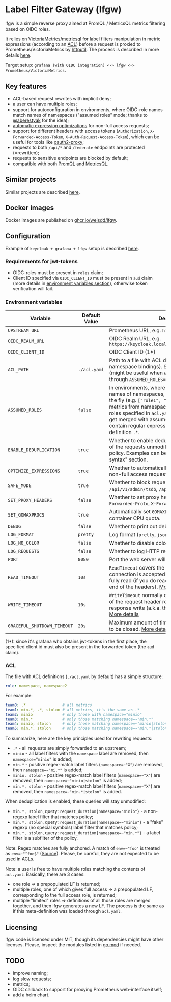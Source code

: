 # Label Filter Gateway (lfgw)

lfgw is a simple reverse proxy aimed at PromQL / MetricsQL metrics filtering based on OIDC roles.

It relies on [VictoriaMetrics/metricsql](https://github.com/VictoriaMetrics/metricsql) for label filters manipulation in metric expressions (according to an [ACL](#acl)) before a request is proxied to Prometheus/VictoriaMetrics by [httputil](https://pkg.go.dev/net/http/httputil). The process is described in more details [here](docs/filtering.md).

Target setup: `grafana (with OIDC integration) <-> lfgw <-> Prometheus/VictoriaMetrics`.

## Key features

* ACL-based request rewrites with implicit deny;
* a user can have multiple roles;
* support for autoconfiguration in environments, where OIDC-role names match names of namespaces ("assumed roles" mode; thanks to [@aberestyak](https://github.com/aberestyak/) for the idea);
* [automatic expression optimizations](https://pkg.go.dev/github.com/VictoriaMetrics/metricsql#Optimize) for non-full access requests;
* support for different headers with access tokens (`Authorization`, `X-Forwarded-Access-Token`, `X-Auth-Request-Access-Token`), which can be useful for tools like [oauth2-proxy](https://github.com/oauth2-proxy/oauth2-proxy);
* requests to both `/api/*` and `/federate` endpoints are protected (=rewritten);
* requests to sensitive endpoints are blocked by default;
* compatible with both [PromQL](https://prometheus.io/docs/prometheus/latest/querying/basics/) and [MetricsQL](https://github.com/VictoriaMetrics/VictoriaMetrics/wiki/MetricsQL).

## Similar projects

Similar projects are described [here](docs/similar-projects.md).

## Docker images

Docker images are published on [ghcr.io/weisdd/lfgw](https://github.com/weisdd/lfgw/pkgs/container/lfgw).

## Configuration

Example of `keycloak + grafana + lfgw` setup is described [here](./docs/oidc.md).

### Requirements for jwt-tokens

* OIDC-roles must be present in `roles` claim;
* Client ID specified via `OIDC_CLIENT_ID` must be present in `aud` claim (more details in [environment variables section](#environment-variables)), otherwise token verification will fail.

### Environment variables

| Variable                    | Default Value | Description                                                  |
| --------------------------- | ------------- | ------------------------------------------------------------ |
| `UPSTREAM_URL`              |               | Prometheus URL, e.g. `http://prometheus.localhost`. |
| `OIDC_REALM_URL`            |               | OIDC Realm URL, e.g. `https://keycloak.localhost/auth/realms/monitoring` |
| `OIDC_CLIENT_ID`            |               | OIDC Client ID (1*)                                          |
| `ACL_PATH`                  | `./acl.yaml`  | Path to a file with ACL definitions (OIDC role to namespace bindings). Skipped if `ACL_PATH` is empty (might be useful when autoconfiguration is enabled through `ASSUMED_ROLES=true`). |
| `ASSUMED_ROLES`             | `false`       | In environments, where OIDC-role names match names of namespaces, ACLs can be constructed on the fly (e.g. `["role1", "role2"]` will give access to metrics from namespaces `role1` and `role2`). The roles specified in `acl.yaml` are still considered and get merged with assumed roles. Role names may contain regular expressions, including the admin definition `.*`. |
| `ENABLE_DEDUPLICATION`      | `true`        | Whether to enable deduplication, which leaves some of the requests unmodified if they match the target policy. Examples can be found in the "acl.yaml syntax" section. |
| `OPTIMIZE_EXPRESSIONS`      | `true`        | Whether to automatically optimize expressions for non-full access requests. [More details](https://pkg.go.dev/github.com/VictoriaMetrics/metricsql#Optimize) |
| `SAFE_MODE`                 | `true`        | Whether to block requests to sensitive endpoints like `/api/v1/admin/tsdb`, `/api/v1/insert`. |
| `SET_PROXY_HEADERS`         | `false`       | Whether to set proxy headers (`X-Forwarded-For`, `X-Forwarded-Proto`, `X-Forwarded-Host`). |
| `SET_GOMAXPROCS`            | `true`        | Automatically set `GOMAXPROCS` to match Linux container CPU quota. |
| `DEBUG`                     | `false`       | Whether to print out debug log messages.                     |
| `LOG_FORMAT`                | `pretty`      | Log format (`pretty`, `json`)                                |
| `LOG_NO_COLOR`              | `false`       | Whether to disable colors for `pretty` format                |
| `LOG_REQUESTS`              | `false`       | Whether to log HTTP requests                                 |
| `PORT`                      | `8080`        | Port the web server will listen on.                          |
| `READ_TIMEOUT`              | `10s`         | `ReadTimeout` covers the time from when the connection is accepted to when the request body is fully read (if you do read the body, otherwise to the end of the headers). [More details](https://blog.cloudflare.com/the-complete-guide-to-golang-net-http-timeouts/) |
| `WRITE_TIMEOUT`             | `10s`         | `WriteTimeout` normally covers the time from the end of the request header read to the end of the response write (a.k.a. the lifetime of the ServeHTTP). [More details](https://blog.cloudflare.com/the-complete-guide-to-golang-net-http-timeouts/) |
| `GRACEFUL_SHUTDOWN_TIMEOUT` | `20s`         | Maximum amount of time to wait for all connections to be closed. [More details](https://pkg.go.dev/net/http#Server.Shutdown) |

(1*): since it's grafana who obtains jwt-tokens in the first place, the specified client id must also be present in the forwarded token (the `aud` claim).

### ACL

The file with ACL definitions (`./acl.yaml` by default) has a simple structure:

```yaml
role: namespace, namespace2
```

For example:

```yaml
team0: .*                # all metrics
team1: min.*, .*, stolon # all metrics, it's the same as .*
team2: minio             # only those with namespace="minio"
team3: min.*             # only those matching namespace=~"min.*"
team4: minio, stolon     # only those matching namespace=~"minio|stolon"
team5: min.*, stolon     # only those matching namespace=~"min.*|stolon"
```

To summarize, here are the key principles used for rewriting requests:

* `.*` - all requests are simply forwarded to an upstream;
* `minio` - all label filters with the `namespace` label are removed, then `namespace="minio"` is added;
* `min.*` -  positive regex-match label filters (`namespace=~"X"`) are removed, then `namespace=~"mi.*"` is added;
* `minio, stolon` - positive regex-match label filters (`namespace=~"X"`) are removed, then `namespace=~"minio|stolon"` is added;
* `min.*, stolon` - positive regex-match label filters (`namespace=~"X"`) are removed, then `namespace=~"min.*|stolon"` is added.

When deduplication is enabled, these queries will stay unmodified:

* `min.*, stolon`, query: `request_duration{namespace="minio"}` - a non-regexp label filter that matches policy;
* `min.*, stolon`, query: `request_duration{namespace=~"minio"}` - a "fake" regexp (no special symbols) label filter that matches policy;
* `min.*, stolon`, query: `request_duration{namespace=~"min.*"}` - a label filter is a subfilter of the policy.

Note: Regex matches are fully anchored. A match of `env=~"foo"` is treated as `env=~"^foo$"` ([Source](https://prometheus.io/docs/prometheus/latest/querying/basics/)). Please, be careful, they are not expected to be used in ACLs.

Note: a user is free to have multiple roles matching the contents of `acl.yaml`. Basically, there are 3 cases:

* one role
  => a prepopulated LF is returned;
* multiple roles, one of which gives full access
  => a prepopulated LF, corresponding to the full access role, is returned;
* multiple "limited" roles
  => definitions of all those roles are merged together, and then lfgw generates a new LF. The process is the same as if this meta-definition was loaded through `acl.yaml`.

## Licensing

lfgw code is licensed under MIT, though its dependencies might have other licenses. Please, inspect the modules listed in [go.mod](./go.mod) if needed.

## TODO

* improve naming;
* log slow requests;
* metrics;
* OIDC callback to support for proxying Prometheus web-interface itself;
* add a helm chart.
